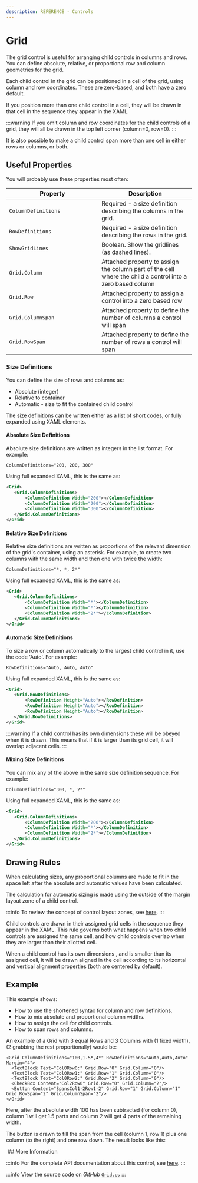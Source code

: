 ```yaml
---
description: REFERENCE - Controls
---
```


# Grid

The grid control is useful for arranging child controls in columns and rows. You can define absolute, relative, or proportional row and column geometries for the grid.&#x20;

Each child control in the grid can be positioned in a cell of the grid, using column and row coordinates. These are zero-based, and both have a zero default.

If you position more than one child control in a cell, they will be drawn in that cell in the sequence they appear in the XAML.

:::warning
If you omit column and row coordinates for the child controls of a grid, they will all be drawn in the top left corner (column=0, row=0).
:::

It is also possible to make a child control span more than one cell in either rows or columns, or both.

## Useful Properties

You will probably use these properties most often:

<table><thead><tr><th width="235">Property</th><th>Description</th></tr></thead><tbody><tr><td><code>ColumnDefinitions</code></td><td>Required - a size definition describing the columns in the grid.</td></tr><tr><td><code>RowDefinitions</code></td><td>Required - a size definition describing the rows in the grid.</td></tr><tr><td><code>ShowGridLines</code></td><td>Boolean. Show the gridlines (as dashed lines).</td></tr><tr><td><code>Grid.Column</code></td><td>Attached property to assign the column part of the cell where the child a control into a zero based column</td></tr><tr><td><code>Grid.Row</code></td><td>Attached property to assign a control into a zero based row</td></tr><tr><td><code>Grid.ColumnSpan</code></td><td>Attached property to define the number of columns a control will span</td></tr><tr><td><code>Grid.RowSpan</code></td><td>Attached property to define the number of rows a control will span</td></tr></tbody></table>

### Size Definitions

You can define the size of rows and columns as:

* Absolute (integer) &#x20;
* Relative to container&#x20;
* Automatic - size to fit the contained child control&#x20;

The size definitions can be written either as a list of short codes, or fully expanded using XAML elements.

#### Absolute Size Definitions

Absolute size definitions are written as integers in the list format. For example:

`ColumnDefinitions="200, 200, 300"`

Using full expanded XAML, this is the same as:

```xml
<Grid>
   <Grid.ColumnDefinitions>
       <ColumnDefinition Width="200"></ColumnDefinition>
       <ColumnDefinition Width="200"></ColumnDefinition>
       <ColumnDefinition Width="300"></ColumnDefinition>
   </Grid.ColumnDefinitions>
</Grid>
```

#### Relative Size Definitions

Relative size definitions are written as proportions of the relevant dimension of the grid's container, using an asterisk. For example, to create two columns with the same width and then one with twice the width:

`ColumnDefinitions="*, *, 2*"`

Using full expanded XAML, this is the same as:

```xml
<Grid>
   <Grid.ColumnDefinitions>
       <ColumnDefinition Width="*"></ColumnDefinition>
       <ColumnDefinition Width="*"></ColumnDefinition>
       <ColumnDefinition Width="2*"></ColumnDefinition>
   </Grid.ColumnDefinitions>
</Grid>
```

#### Automatic Size Definitions

To size a row or column automatically to the largest child control in it, use the code 'Auto'.  For example:

`RowDefinitions="Auto, Auto, Auto"`

Using full expanded XAML, this is the same as:

```xml
<Grid>
   <Grid.RowDefinitions>
       <RowDefinition Height="Auto"></RowDefinition>
       <RowDefinition Height="Auto"></RowDefinition>
       <RowDefinition Height="Auto"></RowDefinition>
   </Grid.RowDefinitions>
</Grid>
```

:::warning
If a child control has its own dimensions these will be obeyed when it is drawn. This means that if it is larger than its grid cell, it will overlap adjacent cells.
:::

#### Mixing Size Definitions

You can mix any of the above in the same size definition sequence. For example:

`ColumnDefinitions="300, *, 2*"`

Using full expanded XAML, this is the same as:

```xml
<Grid>
   <Grid.ColumnDefinitions>
       <ColumnDefinition Width="200"></ColumnDefinition>
       <ColumnDefinition Width="*"></ColumnDefinition>
       <ColumnDefinition Width="2*"></ColumnDefinition>
   </Grid.ColumnDefinitions>
</Grid>
```

## Drawing Rules <a href="#examples" id="examples"></a>

When calculating sizes, any proportional columns are made to fit in the space left after the absolute and automatic values have been calculated.&#x20;

The calculation for automatic sizing is made using the outside of the margin layout zone of a child control.

:::info
To review the concept of control layout zones, see [here](../../concepts/layout/layout-zones). &#x20;
:::

Child controls are drawn in their assigned grid cells in the sequence they appear in the XAML. This rule governs both what happens when two child controls are assigned the same cell, and how child controls overlap when they are larger than their allotted cell.&#x20;

When a child control has its own dimensions , and is smaller than its assigned cell, it will be drawn aligned in the cell according to its horizontal and vertical alignment properties (both are centered by default).&#x20;

## Example <a href="#examples" id="examples"></a>

This example shows:

* How to use the shortened syntax for column and row definitions.
* How to mix absolute and proportional column widths.
* How to assign the cell for child controls.
* How to span rows and columns.

An example of a Grid with 3 equal Rows and 3 Columns with (1 fixed width), (2 grabbing the rest proportionally) would be:

```markup
<Grid ColumnDefinitions="100,1.5*,4*" RowDefinitions="Auto,Auto,Auto"  Margin="4">
  <TextBlock Text="Col0Row0:" Grid.Row="0" Grid.Column="0"/>
  <TextBlock Text="Col0Row1:" Grid.Row="1" Grid.Column="0"/>
  <TextBlock Text="Col0Row2:" Grid.Row="2" Grid.Column="0"/>
  <CheckBox Content="Col2Row0" Grid.Row="0" Grid.Column="2"/>
  <Button Content="SpansCol1-2Row1-2" Grid.Row="1" Grid.Column="1" Grid.RowSpan="2" Grid.ColumnSpan="2"/>
</Grid>
```

Here, after the absolute width 100 has been subtracted (for column 0), column 1 will get 1.5 parts and column 2 will get 4 parts of the remaining width.&#x20;

The button is drawn to fill the span from the cell (column 1, row 1) plus one column (to the right) and one row down. The result looks like this:

<img src='/img/gitbook-import/assets/grid/_example.png' alt=''/>
## More Information

:::info
For the complete API documentation about this control, see [here](http://reference.avaloniaui.net/api/Avalonia.Controls/Grid/).
:::

:::info
View the source code on _GitHub_ [`Grid.cs`](https://github.com/AvaloniaUI/Avalonia/blob/master/src/Avalonia.Controls/Grid.cs)
:::
